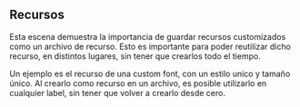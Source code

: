 ## Recursos
Esta escena demuestra la importancia de guardar recursos customizados como un archivo de recurso.
Esto es importante para poder reutilizar dicho recurso, en distintos lugares, sin tener que crearlos todo el tiempo.

Un ejemplo es el recurso de una custom font, con un estilo unico y tamaño único. Al crearlo como recurso en un archivo, es posible utilizarlo en cualquier label, sin tener que volver a crearlo desde cero.

